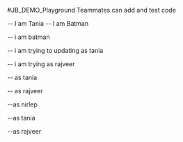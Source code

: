 #JB_DEMO_Playground
Teammates can add and test code

 -- I am Tania
 -- I am Batman

 -- i am batman

 -- i am trying to updating as tania

 -- i am trying as rajveer

-- as tania

-- as rajveer

--as nirlep

--as tania

--as rajveer